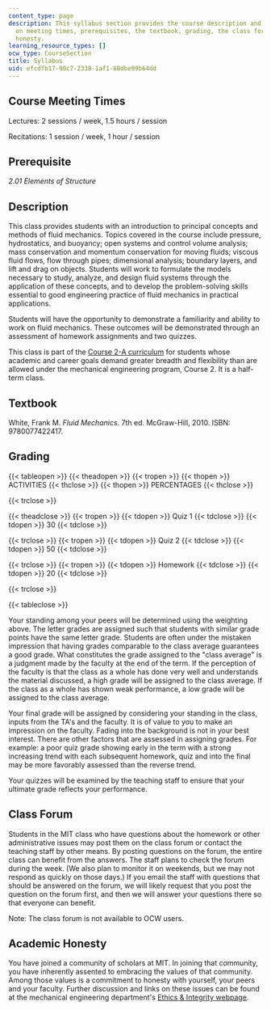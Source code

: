 ```yaml
---
content_type: page
description: This syllabus section provides the course description and information
  on meeting times, prerequisites, the textbook, grading, the class forum, and academic
  honesty.
learning_resource_types: []
ocw_type: CourseSection
title: Syllabus
uid: efcdfb17-90c7-2338-1af1-60dbe99b64dd
---
```


Course Meeting Times
--------------------

Lectures: 2 sessions / week, 1.5 hours / session

Recitations: 1 session / week, 1 hour / session

Prerequisite
------------

_2.01_ _Elements of Structure_

Description
-----------

This class provides students with an introduction to principal concepts and methods of fluid mechanics. Topics covered in the course include pressure, hydrostatics, and buoyancy; open systems and control volume analysis; mass conservation and momentum conservation for moving fluids; viscous fluid flows, flow through pipes; dimensional analysis; boundary layers, and lift and drag on objects. Students will work to formulate the models necessary to study, analyze, and design fluid systems through the application of these concepts, and to develop the problem-solving skills essential to good engineering practice of fluid mechanics in practical applications.

Students will have the opportunity to demonstrate a familiarity and ability to work on fluid mechanics. These outcomes will be demonstrated through an assessment of homework assignments and two quizzes.

This class is part of the [Course 2-A curriculum](http://meche.mit.edu/academic/undergraduate/course2a/) for students whose academic and career goals demand greater breadth and flexibility than are allowed under the mechanical engineering program, Course 2. It is a half-term class.

Textbook
--------

White, Frank M. _Fluid Mechanics_. 7th ed. McGraw-Hill, 2010. ISBN: 9780077422417.

Grading
-------

{{< tableopen >}}
{{< theadopen >}}
{{< tropen >}}
{{< thopen >}}
ACTIVITIES
{{< thclose >}}
{{< thopen >}}
PERCENTAGES
{{< thclose >}}

{{< trclose >}}

{{< theadclose >}}
{{< tropen >}}
{{< tdopen >}}
Quiz 1
{{< tdclose >}}
{{< tdopen >}}
30
{{< tdclose >}}

{{< trclose >}}
{{< tropen >}}
{{< tdopen >}}
Quiz 2
{{< tdclose >}}
{{< tdopen >}}
50
{{< tdclose >}}

{{< trclose >}}
{{< tropen >}}
{{< tdopen >}}
Homework
{{< tdclose >}}
{{< tdopen >}}
20
{{< tdclose >}}

{{< trclose >}}

{{< tableclose >}}

Your standing among your peers will be determined using the weighting above. The letter grades are assigned such that students with similar grade points have the same letter grade. Students are often under the mistaken impression that having grades comparable to the class average guarantees a good grade. What constitutes the grade assigned to the "class average" is a judgment made by the faculty at the end of the term. If the perception of the faculty is that the class as a whole has done very well and understands the material discussed, a high grade will be assigned to the class average. If the class as a whole has shown weak performance, a low grade will be assigned to the class average.

Your final grade will be assigned by considering your standing in the class, inputs from the TA's and the faculty. It is of value to you to make an impression on the faculty. Fading into the background is not in your best interest. There are other factors that are assessed in assigning grades. For example: a poor quiz grade showing early in the term with a strong increasing trend with each subsequent homework, quiz and into the final may be more favorably assessed than the reverse trend.

Your quizzes will be examined by the teaching staff to ensure that your ultimate grade reflects your performance.

Class Forum
-----------

Students in the MIT class who have questions about the homework or other administrative issues may post them on the class forum or contact the teaching staff by other means. By posting questions on the forum, the entire class can benefit from the answers. The staff plans to check the forum during the week. (We also plan to monitor it on weekends, but we may not respond as quickly on those days.) If you email the staff with questions that should be answered on the forum, we will likely request that you post the question on the forum first, and then we will answer your questions there so that everyone can benefit.

Note: The class forum is not available to OCW users.

Academic Honesty
----------------

You have joined a community of scholars at MIT. In joining that community, you have inherently assented to embracing the values of that community. Among those values is a commitment to honesty with yourself, your peers and your faculty. Further discussion and links on these issues can be found at the mechanical engineering department's [Ethics & Integrity webpage](http://meche.mit.edu/life/ethics/).